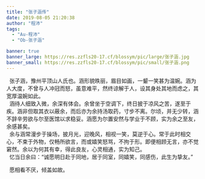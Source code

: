 ```yaml
---
title: "张子涵传"
date: 2019-08-05 21:20:38
author: "程沛"
tags: 
  - "Au-程沛"
  - "Ob-张子涵"

banner: true
banner_large: https://res.zzfls20-17.cf/blossym/pic/large/张子涵.jpg
banner_small: https://res.zzfls20-17.cf/blossym/pic/small/张子涵.png
---
```


<p>&nbsp;&nbsp;张子涵，豫州平顶山人氏也。涵形貌昳丽，眉目如画，一颦一笑甚为温婉。涵为人大度，不曾与人冲冠而怒，虽意难平，然终谅解于人，设其身处其地而虑之，其宽厚温婉如此。<br />&nbsp;&nbsp;涵待人细致入微，余深有体会。余曾坐于空调下，终日披于凉风之苦，遂至于疾。涵非但取其衣以蔽余，而后亦为余持汤取药，寸步不离。尔顷，并无少转，涵不辞辛劳欲与尔至医馆以求稳妥。涵愿为尔置安然与学业于不顾，实为余之至友，余感甚矣。<br />&nbsp;&nbsp;余与涵常漫步于操场，披月光，迎晚风，相视一笑，莫逆于心。常于此时相交心，不束于外物，仅畅所欲言，而或嬉笑怒骂，不拘于形。即便相顾无言，亦不觉窘然。余以为何其有幸，得此良友，心灵相通，实为知己。<br />&nbsp;&nbsp;忆当日余曰：&ldquo;诚愿明日赴于同地，居于同室，同嬉笑，同感伤，此生为挚友。&rdquo;

&nbsp;&nbsp;愿相看不厌，倾盖如故。</p>